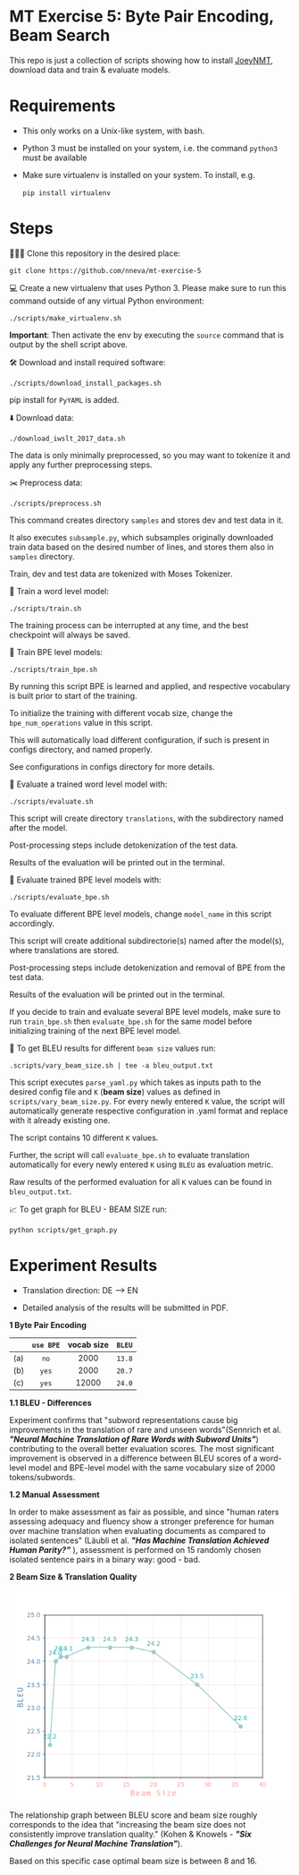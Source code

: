 # MT Exercise 5: Byte Pair Encoding, Beam Search

This repo is just a collection of scripts showing how to install [JoeyNMT](https://github.com/joeynmt/joeynmt), download
data and train & evaluate models.

# Requirements

- This only works on a Unix-like system, with bash.
- Python 3 must be installed on your system, i.e. the command `python3` must be available
- Make sure virtualenv is installed on your system. To install, e.g.

    `pip install virtualenv`

# Steps

🧑‍🤝‍🧑 Clone this repository in the desired place:

    git clone https://github.com/nneva/mt-exercise-5

💻 Create a new virtualenv that uses Python 3. Please make sure to run this command outside of any virtual Python environment:

    ./scripts/make_virtualenv.sh

**Important**: Then activate the env by executing the `source` command that is output by the shell script above.

🛠️ Download and install required software:

    ./scripts/download_install_packages.sh

pip install for `PyYAML` is added.

⬇️ Download data:

    ./download_iwslt_2017_data.sh

The data is only minimally preprocessed, so you may want to tokenize it and apply any further preprocessing steps.

✂️ Preprocess data:

    ./scripts/preprocess.sh

This command creates directory `samples` and stores dev and test data in it. 

It also executes `subsample.py`, which subsamples originally downloaded train data based on the desired number of lines, and stores them also in `samples` directory. 

Train, dev and test data are tokenized with Moses Tokenizer. 

🤸 Train a word level model:

    ./scripts/train.sh

The training process can be interrupted at any time, and the best checkpoint will always be saved.

🤸 Train BPE level models:

    ./scripts/train_bpe.sh

By running this script BPE is learned and applied, and respective vocabulary is built prior to start of the training. 

To initialize the training with different vocab size, change the `bpe_num_operations` value in this script.

This will automatically load different configuration, if such is present in configs directory, and named properly.

See configurations in configs directory for more details.

📝 Evaluate a trained word level model with:

    ./scripts/evaluate.sh


This script will create directory `translations`, with the subdirectory named after the model.

Post-processing steps include detokenization of the test data.

Results of the evaluation will be printed out in the terminal.

📝 Evaluate trained BPE level models with:

    ./scripts/evaluate_bpe.sh

To evaluate different BPE level models, change `model_name` in this script accordingly.

This script will create additional subdirectorie(s) named after the model(s), where translations are stored.

Post-processing steps include detokenization and removal of BPE from the test data.

Results of the evaluation will be printed out in the terminal.

If you decide to train and evaluate several BPE level models, make sure to run `train_bpe.sh` then `evaluate_bpe.sh` for the same model before initializing training of the next BPE level model.

💫 To get BLEU results for different `beam size` values run:

    .scripts/vary_beam_size.sh | tee -a bleu_output.txt

This script executes `parse_yaml.py` which takes as inputs path to the desired config file and `K` (**beam size**) values as defined in `scripts/vary_beam_size.py`. For every newly entered `K` value, the script will automatically generate respective configuration in .yaml format and replace with it already existing one.

The script contains 10 different `K` values.

Further, the script will call `evaluate_bpe.sh` to evaluate translation automatically for every newly entered `K` using `BLEU` as evaluation metric.

Raw results of the performed evaluation for all `K` values can be found in `bleu_output.txt`.

📈 To get graph for BLEU - BEAM SIZE run:

    python scripts/get_graph.py



# Experiment Results

- Translation direction: DE --> EN

- Detailed analysis of the results will be submitted in PDF.

**1 Byte Pair Encoding**

|                   |    `use BPE`  |    vocab size   |     `BLEU`     | 
|:------------------|:-------------:|:---------------:|---------------:|
|        (a)        |      `no`     |      2000       |     `13.8`     |
|        (b)        |      `yes`    |      2000       |     `20.7`     |            
|        (c)        |      `yes`    |      12000      |     `24.0`     |
  


**1.1 BLEU - Differences**

Experiment confirms that "subword representations cause big improvements in the translation of rare and unseen words"(Sennrich et al. ***"Neural Machine Translation of Rare Words with Subword Units"***) contributing to the overall better evaluation scores. The most significant improvement is observed in a difference between BLEU scores of a word-level model and BPE-level model with the same vocabulary size of 2000 tokens/subwords. 


**1.2 Manual Assessment**

In order to make assessment as fair as possible, and since "human raters assessing adequacy and fluency show a stronger preference for human over machine translation when evaluating documents as compared to isolated sentences" (Läubli et al. ***"Has Machine Translation Achieved Human Parity?"*** ), assessment is performed on 15 randomly chosen isolated sentence pairs in a binary way: good - bad.

**2 Beam Size & Translation Quality**

![Beam Size - BLEU score Relationship](bleu_beam_graph.png)

The relationship graph between BLEU score and beam size roughly corresponds to the idea that "increasing the beam size does not consistently improve translation quality." (Kohen & Knowels - ***"Six Challenges for Neural Machine Translation"***). 

Based on this specific case optimal beam size is between 8 and 16.  

